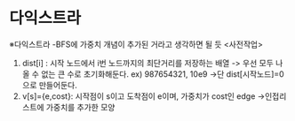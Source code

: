 # 다익스트라



※다익스트라 -BFS에 가중치 개념이 추가된 거라고 생각하면 될 듯 <사전작업>

1. dist\[i] : 시작 노드에서 i번 노드까지의 최단거리를 저장하는 배열 -> 우선 모두 나올 수 없는 큰 수로 초기화해둔다. ex) 987654321, 10e9 ->단 dist\[시작노드]=0으로 만들어둔다.
2. v\[s]={e,cost}: 시작점이 s이고 도착점이 e이며, 가중치가 cost인 edge ->인접리스트에 가중치를 추가한 모양
